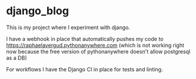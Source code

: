# django_blog

This is my project where I experiment with django.

I have a webhook in place that automatically pushes my code to <https://raphaelavergud.pythonanywhere.com> (which is not working right now because the free version of pythonanywhere doesn't allow postgresql as a DB)

For workflows I have the Django CI in place for tests and linting.
